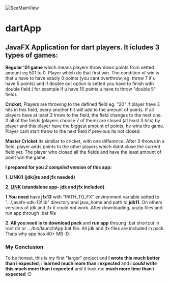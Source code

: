 ![SeeMainView](https://drive.google.com/file/d/14p7UXfmf7Q7Q1WVJDLoJl4G39B_vaGyH/view?usp=sharing)
# dartApp
## JavaFX Application for dart players. It icludes 3 types of games:

**Regular '01 game** which means players throw down points from setted amount eg 501 to 0. Player which do that first win. The             condition of win is that u have to have exacly 0 points (you cant overthrow, eg. throw 7 if u have 5 points) and if double out option is setted you have to finish with double field.( for example if u have 10 points u have to throw "double 5" field).

**Cricket**, Players are throwing to the defined field eg. "20" if player have 3 hits in this field, every another hit will add to the amount of points. If all players have at least 3 trows to the field, the field changes to the next one. If all of the fields (players choose 7 of them) are closed (at least 3 hits) by player and this player have the biggest amount of points, he wins the game. 
Player cant start throw to the next field if previous its not closed.

**Master Cricket** its similiar to cricket, with one difference. After 3 throws in a field, player adds points to the other players which didnt close the current field yet. The player who closed all the fields and have the least amount of point win the game.

**I prepared for you _2 compiled_ version of this app:**

**1. LINK()  (jdk/jre and jfx needed)**

**2. [LINK](https://drive.google.com/open?id=1-7t7JiyAJ_P-Uzr4DI9asZcZwinO0a4Q)  (standalone app- jdk and jfx included)**

**1.You need** have **jfx13** with "PATH_TO_FX" environment variable setted to "...\javafx-sdk-13\lib" directory and java_home and path to **jdk11**. 
On others versions of jdk and jfx it could not work.
After downloading, unzip files and run app through .bat file

**2. All you need is to download pack** and **run app** throung .bat shortcut in root dir or .../bin/launchApp.bat file.
All jdk and jfx files are included in pack. Thats why app has 40+ MB :D.


### My Conclusion

To be honest, this is my first "larger" project and **I wrote this much better than i expected**, **i learned much more than i expected** and **i _could write_ this much more than i expected** and it took me **much more time than i expected** :D
